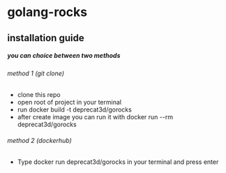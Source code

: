 # golang-rocks

## installation guide

##### you can choice between two methods

###### method 1 (git clone)

- clone this repo
- open root of project in your terminal
- run docker build -t deprecat3d/gorocks
- after create image you can run it with docker run --rm deprecat3d/gorocks


###### method 2 (dockerhub)


- Type docker run deprecat3d/gorocks in your terminal and press enter
